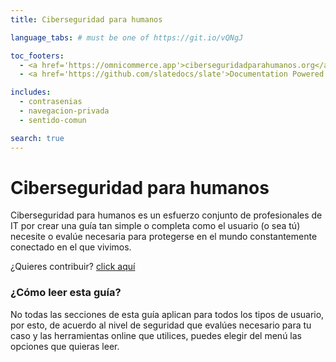 ```yaml
---
title: Ciberseguridad para humanos

language_tabs: # must be one of https://git.io/vQNgJ

toc_footers:
  - <a href='https://omnicommerce.app'>ciberseguridadparahumanos.org</a>
  - <a href='https://github.com/slatedocs/slate'>Documentation Powered by Slate</a>

includes:
  - contrasenias
  - navegacion-privada
  - sentido-comun

search: true
---
```


# Ciberseguridad para humanos

Ciberseguridad para humanos es un esfuerzo conjunto de profesionales de IT por crear una guía tan simple o completa como el usuario (o sea tú) necesite o evalúe necesaria para protegerse en el mundo constantemente conectado en el que vivimos.

¿Quieres contribuir? [click aquí](Colaborar.md)


### ¿Cómo leer esta guía?

No todas las secciones de esta guía aplican para todos los tipos de usuario, por esto, de acuerdo al nivel de seguridad que evalúes necesario para tu caso y las herramientas online que utilices, puedes elegir del menú las opciones que quieras leer.
